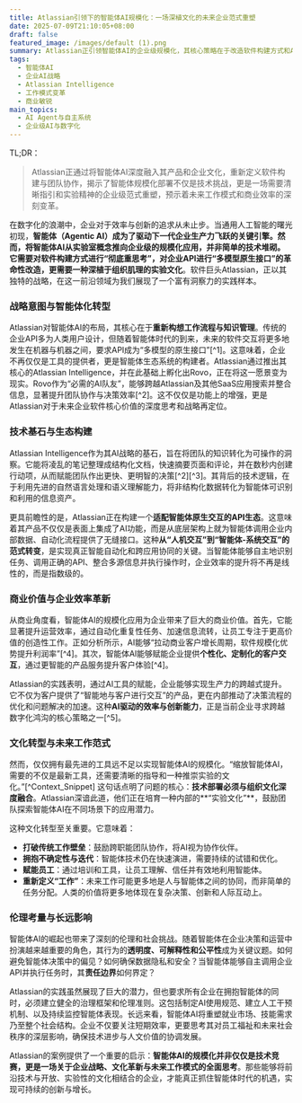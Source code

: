 ```yaml
---
title: Atlassian引领下的智能体AI规模化：一场深植文化的未来企业范式重塑
date: 2025-07-09T21:10:05+08:00
draft: false
featured_image: /images/default (1).png
summary: Atlassian正引领智能体AI的企业级规模化，其核心策略在于改造软件构建方式和API，并积极培育实验文化。这不仅推动了生产力质的飞跃和商业模式创新，更预示着未来工作范式的深刻变革，同时对企业的文化转型和伦理治理提出了更高要求。
tags: 
  - 智能体AI
  - 企业AI战略
  - Atlassian Intelligence
  - 工作模式变革
  - 商业敏锐
main_topics: 
  - AI Agent与自主系统
  - 企业级AI与数字化
---
```


TL;DR：
>Atlassian正通过将智能体AI深度融入其产品和企业文化，重新定义软件构建与团队协作，揭示了智能体规模化部署不仅是技术挑战，更是一场需要清晰指引和实验精神的企业级范式重塑，预示着未来工作模式和商业效率的深刻变革。

在数字化的浪潮中，企业对于效率与创新的追求从未止步。当通用人工智能的曙光初现，**智能体（Agentic AI）**成为了驱动下一代企业生产力飞跃的关键引擎。然而，将智能体AI从实验室概念推向企业级的规模化应用，并非简单的技术堆砌。它需要对软件构建方式进行“彻底重思考”，对企业API进行“多模型原生接口”的革命性改造，更需要一种深植于组织肌理的**实验文化**。软件巨头Atlassian，正以其独特的战略，在这一前沿领域为我们展现了一个富有洞察力的实践样本。

### 战略意图与智能体化转型

Atlassian对智能体AI的布局，其核心在于**重新构想工作流程与知识管理**。传统的企业API多为人类用户设计，但随着智能体时代的到来，未来的软件交互将更多地发生在机器与机器之间，要求API成为“多模型的原生接口”[^1]。这意味着，企业不再仅仅是工具的提供者，更是智能体生态系统的构建者。Atlassian通过推出其核心的Atlassian Intelligence，并在此基础上孵化出Rovo，正在将这一愿景变为现实。Rovo作为“必需的AI队友”，能够跨越Atlassian及其他SaaS应用搜索并整合信息，显著提升团队协作与决策效率[^2]。这不仅仅是功能上的增强，更是Atlassian对于未来企业软件核心价值的深度思考和战略再定位。

### 技术基石与生态构建

Atlassian Intelligence作为其AI战略的基石，旨在将团队的知识转化为可操作的洞察。它能将凌乱的笔记整理成结构化文档，快速摘要页面和评论，并在数秒内创建行动项，从而赋能团队作出更快、更明智的决策[^2][^3]。其背后的技术逻辑，在于利用先进的自然语言处理和语义理解能力，将非结构化数据转化为智能体可识别和利用的信息资产。

更具前瞻性的是，Atlassian正在构建一个**适配智能体原生交互的API生态**。这意味着其产品不仅仅是表面上集成了AI功能，而是从底层架构上就为智能体调用企业内部数据、自动化流程提供了无缝接口。这种**从“人机交互”到“智能体-系统交互”的范式转变**，是实现真正智能自动化和跨应用协同的关键。当智能体能够自主地识别任务、调用正确的API、整合多源信息并执行操作时，企业效率的提升将不再是线性的，而是指数级的。

### 商业价值与企业效率革新

从商业角度看，智能体AI的规模化应用为企业带来了巨大的商业价值。首先，它能显著提升运营效率，通过自动化重复性任务、加速信息流转，让员工专注于更高价值的创造性工作。正如分析所示，AI能够“拉动商业客户增长周期，软件规模化优势提升利润率”[^4]。其次，智能体AI能够赋能企业提供**个性化、定制化的客户交互**，通过更智能的产品服务提升客户体验[^4]。

Atlassian的实践表明，通过AI工具的赋能，企业能够实现生产力的跨越式提升。它不仅为客户提供了“智能地与客户进行交互”的产品，更在内部推动了决策流程的优化和问题解决的加速。这种**AI驱动的效率与创新能力**，正是当前企业寻求跨越数字化鸿沟的核心策略之一[^5]。

### 文化转型与未来工作范式

然而，仅仅拥有最先进的工具远不足以实现智能体AI的规模化。“缩放智能体AI，需要的不仅是最新工具，还需要清晰的指导和一种推崇实验的文化。”[^Context_Snippet] 这句话点明了问题的核心：**技术部署必须与组织文化深度融合**。Atlassian深谙此道，他们正在培育一种内部的**“实验文化”**，鼓励团队探索智能体AI在不同场景下的应用潜力。

这种文化转型至关重要。它意味着：
*   **打破传统工作壁垒**：鼓励跨职能团队协作，将AI视为协作伙伴。
*   **拥抱不确定性与迭代**：智能体技术仍在快速演进，需要持续的试错和优化。
*   **赋能员工**：通过培训和工具，让员工理解、信任并有效地利用智能体。
*   **重新定义“工作”**：未来工作可能更多地是人与智能体之间的协同，而非简单的任务分配。人类的价值将更多地体现在复杂决策、创新和人际互动上。

### 伦理考量与长远影响

智能体AI的崛起也带来了深刻的伦理和社会挑战。随着智能体在企业决策和运营中扮演越来越重要的角色，其行为的**透明度、可解释性和公平性**成为关键议题。如何避免智能体决策中的偏见？如何确保数据隐私和安全？当智能体能够自主调用企业API并执行任务时，其**责任边界**如何界定？

Atlassian的实践虽然展现了巨大的潜力，但也要求所有企业在拥抱智能体的同时，必须建立健全的治理框架和伦理准则。这包括制定AI使用规范、建立人工干预机制、以及持续监控智能体表现。长远来看，智能体AI将重塑就业市场、技能需求乃至整个社会结构。企业不仅要关注短期效率，更要思考其对员工福祉和未来社会秩序的深层影响，确保技术进步与人文价值的协调发展。

Atlassian的案例提供了一个重要的启示：**智能体AI的规模化并非仅仅是技术竞赛，更是一场关于企业战略、文化革新与未来工作模式的全面思考**。那些能够将前沿技术与开放、实验性的文化相结合的企业，才能真正抓住智能体时代的机遇，实现可持续的创新与增长。
